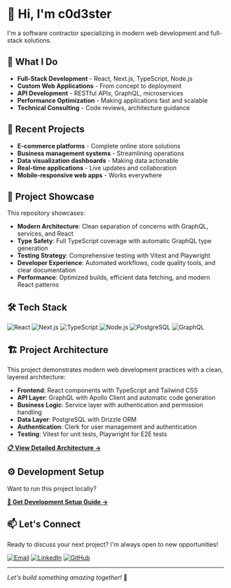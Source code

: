 # 👋 Hi, I'm c0d3ster

I'm a software contractor specializing in modern web development and full-stack solutions.

## 🚀 What I Do

- **Full-Stack Development** - React, Next.js, TypeScript, Node.js
- **Custom Web Applications** - From concept to deployment
- **API Development** - RESTful APIs, GraphQL, microservices
- **Performance Optimization** - Making applications fast and scalable
- **Technical Consulting** - Code reviews, architecture guidance

## 💼 Recent Projects

- **E-commerce platforms** - Complete online store solutions
- **Business management systems** - Streamlining operations
- **Data visualization dashboards** - Making data actionable
- **Real-time applications** - Live updates and collaboration
- **Mobile-responsive web apps** - Works everywhere

## 🎯 Project Showcase

This repository showcases:

- **Modern Architecture**: Clean separation of concerns with GraphQL, services, and React
- **Type Safety**: Full TypeScript coverage with automatic GraphQL type generation
- **Testing Strategy**: Comprehensive testing with Vitest and Playwright
- **Developer Experience**: Automated workflows, code quality tools, and clear documentation
- **Performance**: Optimized builds, efficient data fetching, and modern React patterns

## 🛠️ Tech Stack

![React](https://img.shields.io/badge/-React-61DAFB?logo=react&logoColor=black&style=flat)
![Next.js](https://img.shields.io/badge/-Next.js-000000?logo=next.js&logoColor=white&style=flat)
![TypeScript](https://img.shields.io/badge/-TypeScript-3178C6?logo=typescript&logoColor=white&style=flat)
![Node.js](https://img.shields.io/badge/-Node.js-339933?logo=node.js&logoColor=white&style=flat)
![PostgreSQL](https://img.shields.io/badge/-PostgreSQL-336791?logo=postgresql&logoColor=white&style=flat)
![GraphQL](https://img.shields.io/badge/-GraphQL-E10098?logo=graphql&logoColor=white&style=flat)

## 🏗️ Project Architecture

This project demonstrates modern web development practices with a clean, layered architecture:

- **Frontend**: React components with TypeScript and Tailwind CSS
- **API Layer**: GraphQL with Apollo Client and automatic code generation
- **Business Logic**: Service layer with authentication and permission handling
- **Data Layer**: PostgreSQL with Drizzle ORM
- **Authentication**: Clerk for user management and authentication
- **Testing**: Vitest for unit tests, Playwright for E2E tests

**[📋 View Detailed Architecture →](./ARCHITECTURE.md)**

## ⚙️ Development Setup

Want to run this project locally?

**[🔧 Get Development Setup Guide →](./DEVELOPMENT.md)**

## 📫 Let's Connect

Ready to discuss your next project? I'm always open to new opportunities!

[![Email](https://img.shields.io/badge/-Email-D14836?logo=gmail&logoColor=white&style=flat)](mailto:support@c0d3ster.com)
[![LinkedIn](https://img.shields.io/badge/-LinkedIn-0077B5?logo=linkedin&logoColor=white&style=flat)](https://linkedin.com/in/cody-douglass)
[![GitHub](https://img.shields.io/badge/-GitHub-181717?logo=github&logoColor=white&style=flat)](https://github.com/c0d3ster)

---

_Let's build something amazing together!_ 🚀
